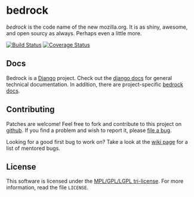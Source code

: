 bedrock
=======

*bedrock* is the code name of the new mozilla.org. It is as shiny,
awesome, and open sourcy as always. Perhaps even a little more.

[![Build Status](https://travis-ci.org/mozilla/bedrock.svg?branch=master)](https://travis-ci.org/mozilla/bedrock)
[![Coverage Status](https://img.shields.io/coveralls/mozilla/bedrock.svg)](https://coveralls.io/r/mozilla/bedrock)

Docs
----

Bedrock is a [Django][django] project. Check out the [django docs][dj-docs]
for general technical documentation. In addition, there are project-specific
[bedrock docs][br-docs].

[django]: https://www.djangoproject.com/
[dj-docs]: https://docs.djangoproject.com/
[br-docs]: http://bedrock.readthedocs.org/

Contributing
------------

Patches are welcome! Feel free to fork and contribute to this project on
[github][gh-bedrock]. If you find a problem and wish to report it, please [file
a bug][bugzilla].

Looking for a good first bug to work on? Take a look at the [wiki page][wiki] for a
list of mentored bugs.

[gh-bedrock]: https://github.com/mozilla/bedrock
[bugzilla]: https://bugzilla.mozilla.org/enter_bug.cgi?product=www.mozilla.org&component=Bedrock
[wiki]: https://wiki.mozilla.org/Webdev/GetInvolved/mozilla.org#Mentored_Bugs

License
-------

This software is licensed under the [MPL/GPL/LGPL tri-license][MPL]. For more
information, read the file ``LICENSE``.

[MPL]: https://www.mozilla.org/MPL/
